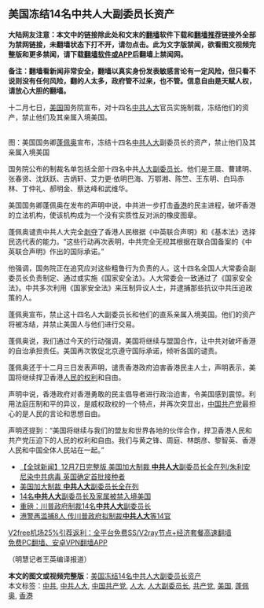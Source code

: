  <h2>美国冻结14名中共人大副委员长资产</h2> <p class="notice"><b>大陆网友注意：本文中的链接除此处和文末的<a href="https://github.com/bannedbook/fanqiang" >翻墙</a>软件下载和<a href="https://github.com/killgcd/justmysocks/blob/master/README.md">翻墙推荐</a>链接外全部为禁网链接，未翻墙状态下打不开，请勿点击。此为文字版禁闻，欲看图文视频完整版和更多禁闻，请下载<a href="https://github.com/bannedbook/fanqiang">翻墙软件或APP</a>后翻墙上禁闻网。</p><p>备注：翻墙看新闻非常安全，翻墙以真实身份发表敏感言论有一定风险，但只看不说则没有任何风险，翻的人太多，政府管不过来，也不管。信息自由是天赋人权，请放心大胆的翻墙。</b></p>  <div class="entry"> <p>十二月七日，<a href="https://www.bannedbook.org/bnews/tag/%e7%be%8e%e5%9b%bd/" class="st_tag internal_tag" rel="tag" title="标签 美国 下的日志">美国</a>国务院宣布，对十四名<a href="https://www.bannedbook.org/bnews/tag/%e4%b8%ad%e5%85%b1/" class="st_tag internal_tag" rel="tag" title="标签 中共 下的日志">中共</a><a href="https://www.bannedbook.org/bnews/tag/%E4%BA%BA%E5%A4%A7/" class="st_tag internal_tag" rel="tag" title="标签 人大 下的日志">人大</a>官员实施制裁，冻结他们的资产，禁止他们及其亲属入境美国。</p> <p><br /> 图：美国国务卿<a href="https://www.bannedbook.org/bnews/tag/%E8%93%AC%E4%BD%A9%E5%A5%A5/" class="st_tag internal_tag" rel="tag" title="标签 蓬佩奥 下的日志">蓬佩奥</a>宣布，冻结十四名<a href="https://www.bannedbook.org/bnews/tag/%E4%B8%AD%E5%85%B1%E4%BA%BA%E5%A4%A7/" class="st_tag internal_tag" rel="tag" title="标签 中共人大 下的日志">中共人大</a>副委员长的资产，禁止他们及其亲属入境美国</p> <p>国务院公布的制裁名单包括全部十四名中共<a href="https://www.bannedbook.org/bnews/tag/%E4%BA%BA%E5%A4%A7%E5%89%AF%E5%A7%94%E5%91%98%E9%95%BF/" class="st_tag internal_tag" rel="tag" title="标签 人大副委员长 下的日志">人大副委员长</a>。他们是王晨、曹建明、张春贤、沈跃跃、吉炳轩、艾力更·依明巴海、万鄂湘、陈竺、王东明、白玛赤林、丁仲礼、郝明金、蔡达峰和武维华。</p> <p>美国国务卿蓬佩奥在发布的声明中说，中共进一步打击<a href="https://www.bannedbook.org/bnews/tag/%e9%a6%99%e6%b8%af/" class="st_tag internal_tag" rel="tag" title="标签 香港 下的日志">香港</a>的民主进程，破坏香港的立法机构，使该机构成为一个没有实质性反对派的橡皮图章。</p>  <p>蓬佩奥谴责中共人大完全<span class='wp_keywordlink'><a href="https://www.bannedbook.org/forum2/topic21.html" title="《剥夺》 黄建民 著" target="_blank">剥夺</a></span>了香港人民根据《中英联合声明》和《基本法》选择民选代表的能力。“这些行动再次表明，中共完全无视其根据在联合国备案的《中英联合声明》作出的国际承诺。”</p> <p>他强调，国务院正在追究应对这些粗鲁行为负责的人。这十四名全国人大常委会副委员长负责制定、通过或实施《国家安全法》。人大常委会一致通过了《国家安全法》。中共多次利用《国家安全法》来压制异议人士，并逮捕那些抗议中共压迫政策的人。</p> <p>蓬佩奥宣布，禁止这十四名人大副委员长和他们的直系亲属入境美国。他们的资产将被冻结，并禁止美国人与他们进行交易。</p> <p>蓬佩奥说，我们通过今天的行动强调，美国将继续与盟国合作，让中共对破坏香港的自治承担责任。美国再次敦促北京遵守国际承诺，倾听各国的谴责。</p>  <p>蓬佩奥还于十二月三日发表声明，谴责香港政府迫害香港民主人士，声明表示，美国将继续捍卫香港<span class='wp_keywordlink'><a href="https://www.bannedbook.org/forum2/topic799.html" title="《人民的权利──个人自由与权利法案》" target="_blank">人民的权利</a></span>和自由。</p> <p>声明中说，香港政府对香港勇敢的民主倡导者进行政治迫害，令美国感到震惊。利用法庭压制和平的异议，是威权政权的一个特点，并再次突显出，<span class='wp_keywordlink_affiliate'><a href="https://www.bannedbook.org/" title="中国" target="_blank">中国</a></span><a href="https://www.bannedbook.org/bnews/tag/%e5%85%b1%e4%ba%a7%e5%85%9a/" class="st_tag internal_tag" rel="tag" title="标签 共产党 下的日志">共产党</a>最担心的是人民的言论和思想自由。</p> <p>声明还提到：“美国将继续与我们的盟友和世界各地的伙伴合作，捍卫香港人民和共产党压迫下的人民的权利和自由。我们与黄之锋、周庭、林朗彦、黎智英、香港人民和中国全体人民站在一起。”</p> <ul class='op-related-articles' title='相关阅读'> <li><a href='https://www.bannedbook.org/bnews/bannedvideo/20201208/1443987.html' target='_blank'>【全球新闻】12月7日完整版  美国加大制裁 <b>中共人大</b>副委员长全在列/朱利安尼染中共病毒 英国确定首批接种者</a></li> <li><a href='https://www.bannedbook.org/bnews/bannedvideo/20201208/1443950.html' target='_blank'>美国加大制裁 <b>中共人大</b>副委员长全在列</a></li> <li><a href='https://www.bannedbook.org/bnews/cbnews/20201208/1443844.html' target='_blank'>14名<b>中共人大</b>副委员长及家属被禁入境美国</a></li> <li><a href='https://www.bannedbook.org/bnews/comments/20201208/1443783.html' target='_blank'>重磅：川普政府制裁14名<b>中共人大</b>副委员长</a></li> <li><a href='https://www.bannedbook.org/bnews/taiwannews/20201207/1443720.html' target='_blank'>港警再滥捕8人 传川普政府拟制裁<b>中共人大</b>等14官</a></li> </ul> <p class="texttj"> <a href="https://github.com/bannedbook/fanqiang/wiki/V2ray%E6%9C%BA%E5%9C%BA" target="_blank">V2free机场25%引荐返利：全平台免费SS/V2ray节点+经济套餐高速翻墙</a><br/> <a href="https://github.com/bannedbook/fanqiang/wiki/%E7%A6%81%E9%97%BB%E7%BD%91%E5%AE%89%E5%8D%93%E7%BF%BB%E5%A2%99%E6%96%B0%E9%97%BBAPP" target="_blank">免费PC翻墙、安卓VPN翻墙APP</a></p><p>（明慧记者王英编译报道）</p> <a name='sharetosocial'></a>       <div><b>本文的图文或视频完整版</b>：<a href='https://www.bannedbook.org/bnews/cbnews/20201208/1444111.html'>美国冻结14名中共人大副委员长资产</a></div>  </div><!--END ENTRY--> <div class="postfooter"> <div>本文标签：<a href="https://www.bannedbook.org/bnews/tag/%e4%b8%ad%e5%85%b1/" rel="tag">中共</a>, <a href="https://www.bannedbook.org/bnews/tag/%E4%B8%AD%E5%85%B1%E4%BA%BA%E5%A4%A7/" rel="tag">中共人大</a>, <a href="https://www.bannedbook.org/bnews/tag/%e4%b8%ad%e5%9b%bd%e5%85%b1%e4%ba%a7%e5%85%9a/" rel="tag">中国共产党</a>, <a href="https://www.bannedbook.org/bnews/tag/%E4%BA%BA%E5%A4%A7/" rel="tag">人大</a>, <a href="https://www.bannedbook.org/bnews/tag/%E4%BA%BA%E5%A4%A7%E5%89%AF%E5%A7%94%E5%91%98%E9%95%BF/" rel="tag">人大副委员长</a>, <a href="https://www.bannedbook.org/bnews/tag/%e5%85%b1%e4%ba%a7%e5%85%9a/" rel="tag">共产党</a>, <a href="https://www.bannedbook.org/bnews/tag/%e7%be%8e%e5%9b%bd/" rel="tag">美国</a>, <a href="https://www.bannedbook.org/bnews/tag/%E8%93%AC%E4%BD%A9%E5%A5%A5/" rel="tag">蓬佩奥</a>, <a href="https://www.bannedbook.org/bnews/tag/%e9%a6%99%e6%b8%af/" rel="tag">香港</a></div>  </div><!--END POSTFOOTER--> 